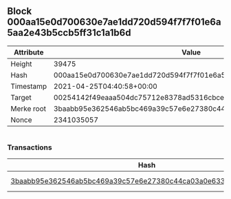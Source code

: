 ## Block 000aa15e0d700630e7ae1dd720d594f7f7f01e6a5aa2e43b5ccb5ff31c1a1b6d

Attribute | Value
--- | ---
Height | 39475
Hash | 000aa15e0d700630e7ae1dd720d594f7f7f01e6a5aa2e43b5ccb5ff31c1a1b6d
Timestamp | 2021-04-25T04:40:58+00:00
Target | 00254142f49eaaa504dc75712e8378ad5316cbcead634704b3734b6271167cc4
Merke root | 3baabb95e362546ab5bc469a39c57e6e27380c44ca03a0e63374e6cef961c8c9
Nonce | 2341035057

```

```

### Transactions

Hash | Amount
--- | ---
[3baabb95e362546ab5bc469a39c57e6e27380c44ca03a0e63374e6cef961c8c9](3baabb95e362546ab5bc469a39c57e6e27380c44ca03a0e63374e6cef961c8c9.md) | 10.00000000 SKEPTI 
